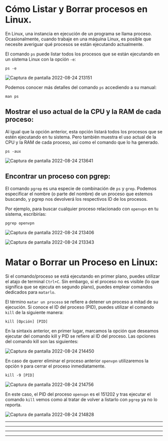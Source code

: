 # Cómo Listar y Borrar procesos en Linux.

En Linux, una instancia en ejecución de un programa se llama proceso. Ocasionalmente, cuando trabaje en una máquina Linux, 
es posible que necesite averiguar qué procesos se están ejecutando actualmente.

El comando `ps` puede listar todos los procesos que se están ejecutando en un sistema Linux con la opción `-e`:

    ps -e
    
 ![Captura de pantalla 2022-08-24 213151](https://user-images.githubusercontent.com/103068924/186507499-d61e39db-d678-4862-8685-eda22481df0a.png)


Podemos conocer más detalles del comando `ps` accediendo a su manual:

    man ps
    
## Mostrar el uso actual de la CPU y la RAM de cada proceso:

Al igual que la opción anterior, esta opción listará todos los procesos que se estén ejecutando en tu sistema. Pero también 
muestra el uso actual de la CPU y la RAM de cada proceso, así como el comando que lo ha generado.

    ps -aux
    
![Captura de pantalla 2022-08-24 213641](https://user-images.githubusercontent.com/103068924/186507728-0368cf5f-af7f-47fe-af4c-7147ab1b9521.png)
   
## Encontrar un proceso con pgrep:

El comando `pgrep` es una especie de combinación de `ps` y `grep`. Podemos especificar el nombre (o parte del nombre) de un proceso que estemos 
buscando, y pgrep nos devolverá los respectivos ID de los procesos.

Por ejemplo, para buscar cualquier proceso relacionado con `openvpn` en tu sistema, escribirías:

    pgrep openvpn
    
![Captura de pantalla 2022-08-24 213406](https://user-images.githubusercontent.com/103068924/186507552-0004b479-4f5f-457b-8db2-4467b6944100.png)

![Captura de pantalla 2022-08-24 213343](https://user-images.githubusercontent.com/103068924/186507581-d3904fa9-0309-435d-b7fb-a1c4dd3f4ec4.png)

# Matar o Borrar un Proceso en Linux:

Si el comando/proceso se está ejecutando en primer plano, puedes utilizar el atajo de terminal `Ctrl+C`. Sin embargo, si el proceso no es visible (lo que
significa que se ejecuta en segundo plano), puedes emplear comandos dedicados para `matarlo`.

El término `matar un proceso` se refiere a detener un proceso a mitad de su ejecución. Si conoce el ID del proceso (PID), puedes utilizar el comando `kill`
de la siguiente manera:

    kill [Opción] [PID]
    
En la sintaxis anterior, en primer lugar, marcamos la opción que deseamos ejecutar del comando kill y PID se refiere al ID del proceso.
Las opciones del comando kill son las siguientes:

![Captura de pantalla 2022-08-24 214450](https://user-images.githubusercontent.com/103068924/186509188-4eca2092-40d8-4f17-bee3-e0fe6d61aab2.png)

En caso de querer eliminar el proceso anterior `openvpn` utilizaremos la opción `9` para cerrar el proceso inmediatamente.

    kill -9 [PID]
    
![Captura de pantalla 2022-08-24 214756](https://user-images.githubusercontent.com/103068924/186509952-9fd03bd9-8d40-4133-894b-9513fd90353c.png)

En este caso, el PID del proceso `openvpn` es el 151202 y tras ejecutar el comando `kill` vemos como al tratar de volver a listarlo con `pgrep`
ya no lo reporta.

![Captura de pantalla 2022-08-24 214828](https://user-images.githubusercontent.com/103068924/186509968-ba08a751-7d5a-4426-ad7b-57dc88a5e4cc.png)


---
---
  
    
<html lang="en">
<head>
  
</head>
<body>

<script src="https://utteranc.es/client.js"
    repo="F1r0x/gestion-comentarios"
    issue-term="pathname"
    theme="github-light"
    crossorigin="anonymous"
    async>
</script>
          
    
  </body>
</html>
  
  
---
---

  

  

